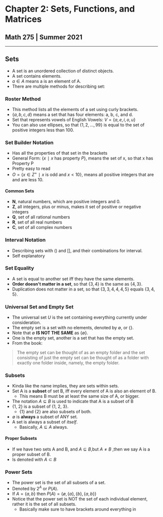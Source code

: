 # Chapter 2: Sets, Functions, and Matrices
## Math 275 | Summer 2021
---

## Sets
* A set is an unordered collection of distinct objects.
* A set contains elements.
* $a ∈ A$ means a is an element of A.
* There are multiple methods for describing set:

### Roster Method
* This method lists all the elements of a set using curly brackets.
* $\{a, b, c, d\}$ means a set that has four elements: a, b, c, and d.
* Set that represents vowels of English Vowels: $V = \{a, e, i, o, u\}$
* You can also use ellipses, so that $\{1, 2, ..., 99\}$ is equal to the set of positive integers less than 100.

### Set Builder Notation
* Has all the properties of that set in the brackets
* General Form: $\{x ∣ x \text{ has property } P\}$, means the set of x, so that x has Property P
* Pretty easy to read
* $O=\{x ∈ Z^+ ∣x\text{ is odd and }x<10\}$, means all positive integers that are and are less 10.

#### Common Sets
* $\mathbf{N}$, natural numbers, which are positive integers and 0.
* $\mathbf{Z}$, all integers, plus or minus, makes it set of positive or negative integers
* $\mathbf{Q}$, set of all rational numbers
* $\mathbf{R}$, set of all real numbers
* $\mathbf{C}$, set of all complex numbers

### Interval Notation
* Describing sets with () and [], and their combinations for interval.
* Self explanatory

### Set Equality
* A set is equal to another set iff they have the same elements.
* **Order doesn't matter in a set**, so that $\{3, 4\}$ is the same as $\{4, 3\}$.
* Duplication does not matter in a set, so that $\{3, 3, 4, 4 ,4, 5\}$ equals $\{3, 4, 5\}$.

### Universal Set and Empty Set
* The universal set $U$ is the set containing everything currently under consideration.
* The empty set is a set with no elements, denoted by $\emptyset$, or $\{\}$.
* Note that $\emptyset$ **IS NOT THE SAME** as $\{\emptyset\}$.
* One is the empty set, another is a set that has the empty set.
* From the book:
>The empty set can be thought of as an empty folder and the set consisting of just the empty set can be thought of as a folder with exactly one folder inside, namely, the empty folder.

### Subsets
* Kinda like the name implies, they are sets within sets.
* Set A is a **subset** of set B, iff every element of A is also an element of B.
  * This means B must be at least the same size of A, or bigger.
* The notation $A ⊆ B$ is used to indicate that A is a subset of B
* {1, 2} is a subset of {1, 2, 3}.
  * {1} and {2} are also subsets of both.
* $\emptyset$ is **always** a subset of ANY set.
* A set is always a subset of *itself*.
  *  Basically, $A ⊆ A$ always.

#### Proper Subsets
* If we have two sets A and B, and $A⊆B$,but $A ≠B$ ,then we say A is a proper subset of B.
* Is denoted with $A ⊂ B$

### Power Sets
* The power set is the set of all subsets of a set.
* Denoted by $2^A$ or $P(A)$.
* If $A = \{a,b\}$ then $P(A) = \{ø, \{a\},\{b\},\{a,b\}\}$
* Notice that the power set is NOT the set of each individual element, rather it is the set of all subsets.
  * Basically make sure to have brackets around everything in